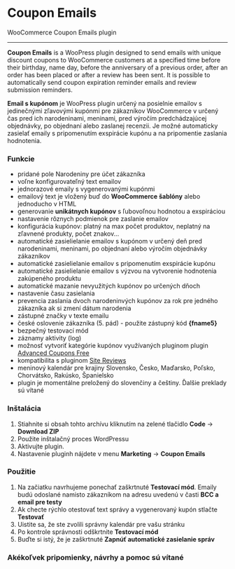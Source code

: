 # Coupon Emails
 WooCommerce Coupon Emails plugin

 ---
**Coupon Emails** is a WooPress plugin designed to send emails with unique discount coupons to WooCommerce customers at a specified time before their birthday, name day, before the anniversary of a previous order, after an order has been placed or after a review has been sent. It is possible to automatically send coupon expiration reminder emails and review submission reminders.

**Email s kupónom** je WooPress plugin určený na posielnie emailov s jedinečnými zľavovými kupónmi pre zákazníkov WooCommerce v určený čas pred ich narodeninami, meninami, pred výročím predchádzajúcej objednávky, po objednaní alebo zaslanej recenzii. Je možné automaticky zasielať emaily s pripomenutím exspirácie kupónu a na pripomentie zaslania hodnotenia.

### **Funkcie**
- pridané pole Narodeniny pre účet zákazníka 
- voľne konfigurovateľný text emailov
- jednorazové emaily s vygenerovanými kupónmi
- emailový text je vložený buď do **WooCommerce šablóny** alebo jednoducho v HTML
- generovanie **unikátnych kupónov** s ľubovoľnou hodnotou a exspiráciou
- nastavenie rôznych podmienok pre zaslanie emailov
- konfigurácia kupónov: platný na max počet produktov, neplatný na zľavnené produkty, počet znakov...
- automatické zasielielanie emailov s kupónom v určený deň pred narodeninami, meninami, po objednaní alebo výročím objednávky zákazníkov
- automatické zasielielanie emailov s pripomenutím exspirácie kupónu
- automatické zasielielanie emailov s výzvou na vytvorenie hodnotenia zakúpeného produktu
- automatické mazanie nevyužitých kupónov po určených dňoch
- nastavenie času zasielania
- prevencia zaslania dvoch narodeninvých kupónov za rok pre jedného zákazníka ak si zmení dátum narodenia
- zástupné značky v texte emailu
- české oslovenie zákazníka (5. pád) - použite zástupný kód **{fname5}**
- bezpečný testovací mód
- záznamy aktivity (log)
- možnosť vytvoriť kategórie kupónov využívaných pluginom plugin [Advanced Coupons Free](https://wordpress.org/plugins/coupon-emails-free/)
- kompatibilita s pluginom [Site Reviews](https://wordpress.org/plugins/site-reviews/)
- meninový kalendár pre krajiny Slovensko, Česko, Maďarsko, Poľsko, Chorvátsko, Rakúsko, Španielsko 
- plugin je momentálne preložený do slovenčiny a češtiny. Ďalšie preklady sú vítané

### **Inštalácia**

1. Stiahnite si obsah tohto archívu kliknutím na zelené tlačidlo **Code** -> **Download ZIP**
2. Použite inštalačný proces WordPressu
3. Aktivujte plugin.
4. Nastavenie pluginh nájdete v menu **Marketing** -> **Coupon Emails**

### **Použitie**
1. Na začiatku navrhujeme ponechať zaškrtnuté **Testovací mód**. Emaily budú odoslané namisto zákazníkom na adresu uvedenú v časti **BCC a email pre testy**
2. Ak checte rýchlo otestovať text správy a vygenerovaný kupón stlačte **Testovať**
3. Uistite sa, že ste zvolili správny kalendár pre vašu stránku
4. Po kontrole správnosti odškrtnite **Testovací mód**
5. Buďte si istý, že je zaškrtnuté **Zapnúť automatické zasielanie správ**

### Akékoľvek pripomienky, návrhy a pomoc sú vítané
